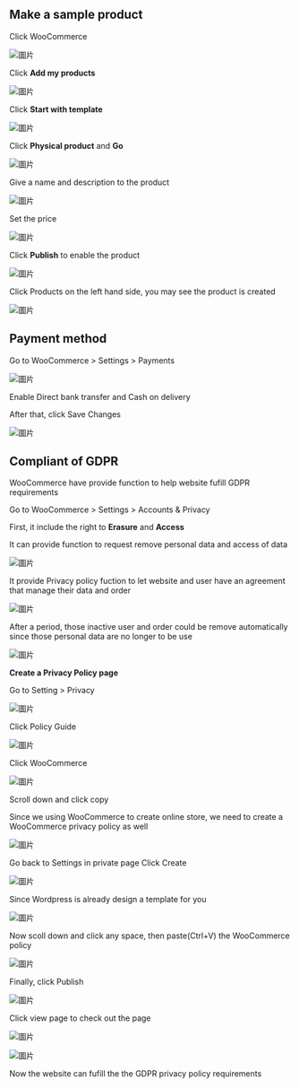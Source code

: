 ## Make a sample product

Click WooCommerce

![圖片](https://user-images.githubusercontent.com/74434769/141603176-ce857d16-d545-40a7-a4f7-0497708a13dd.png)

Click **Add my products**

![圖片](https://user-images.githubusercontent.com/74434769/141603170-6726963a-6a76-4d7f-9558-4782548fd3c7.png)

Click **Start with template**

![圖片](https://user-images.githubusercontent.com/74434769/141603196-36fe3f11-ec53-403f-acb7-796f68b2e21a.png)

Click **Physical product** and **Go**

![圖片](https://user-images.githubusercontent.com/74434769/141603203-4380041c-f8c5-4f34-9ca1-ce5ea845494e.png)

Give a name and description to the product

![圖片](https://user-images.githubusercontent.com/74434769/141603239-c4595f6c-3365-4d38-8a43-44e5d27520ee.png)

Set the price

![圖片](https://user-images.githubusercontent.com/74434769/141603246-fcd61ed1-236a-4647-9d39-d8dc7bc46ab2.png)

Click **Publish** to enable the product

![圖片](https://user-images.githubusercontent.com/74434769/141603258-acffe12c-b736-4ff2-bae8-825cebc7bee4.png)

Click Products on the left hand side, you may see the product is created

![圖片](https://user-images.githubusercontent.com/74434769/141603300-a838bc24-8581-4bb9-b91b-fb733a098b25.png)

## Payment method

Go to WooCommerce > Settings > Payments

![圖片](https://user-images.githubusercontent.com/74434769/141662705-ee6dea46-69a2-4570-806e-c03c72d93734.png)

Enable Direct bank transfer and Cash on delivery

After that, click Save Changes

![圖片](https://user-images.githubusercontent.com/74434769/141662738-9a649ba6-a391-4e11-b082-0ec8404af63d.png)

## Compliant of GDPR

WooCommerce have provide function to help website fufill GDPR requirements

Go to WooCommerce > Settings > Accounts & Privacy

First, it include the right to **Erasure** and **Access** 

It can provide function to request remove personal data and access of data

![圖片](https://user-images.githubusercontent.com/74434769/141665754-df7c982c-1408-4533-8611-2390557953f8.png)

It provide Privacy policy fuction to let website and user have an agreement that manage their data and order

![圖片](https://user-images.githubusercontent.com/74434769/141665834-965eb751-b432-4763-b33e-9da01f6c6374.png)

After a period, those inactive user and order could be remove automatically since those personal data are no longer to be use 

![圖片](https://user-images.githubusercontent.com/74434769/141665869-d5628990-9041-433b-bdd1-c6abbe5063fe.png)

**Create a Privacy Policy page**

Go to Setting > Privacy

![圖片](https://user-images.githubusercontent.com/74434769/141713531-5aca9423-c517-4616-bbcd-508b735958ae.png)

Click Policy Guide 

![圖片](https://user-images.githubusercontent.com/74434769/141713870-a5aa7120-167b-41de-a927-371afdda0648.png)

Click WooCommerce

![圖片](https://user-images.githubusercontent.com/74434769/141713913-268dca72-023e-4246-b212-21842c509106.png)

Scroll down and click copy

Since we using WooCommerce to create online store, we need to create a WooCommerce privacy policy as well

![圖片](https://user-images.githubusercontent.com/74434769/141713971-6f3d4cab-11e9-4687-8328-a785c64c6a74.png)

Go back to Settings in private page Click Create 

![圖片](https://user-images.githubusercontent.com/74434769/141713620-b1a80f1f-b101-41dc-879b-5adf30f8b430.png)

Since Wordpress is already design a template for you  

![圖片](https://user-images.githubusercontent.com/74434769/141713697-7399b12a-b4d7-486b-b263-4da9ca04629e.png)

Now scoll down and click any space, then paste(Ctrl+V) the WooCommerce policy

![圖片](https://user-images.githubusercontent.com/74434769/141714995-1e219e54-e6a8-40b8-b8b8-91a9540bab15.png)

Finally, click Publish

![圖片](https://user-images.githubusercontent.com/74434769/141715038-c5897070-78f1-483a-8805-9a971cf449a7.png)

Click view page to check out the page

![圖片](https://user-images.githubusercontent.com/74434769/141715088-01e2bdd9-2779-4fdc-8648-8f32ff26a290.png)

![圖片](https://user-images.githubusercontent.com/74434769/141715139-48f5d885-f31d-4bed-b687-1b9948b65c87.png)

Now the website can fufill the the GDPR privacy policy requirements

